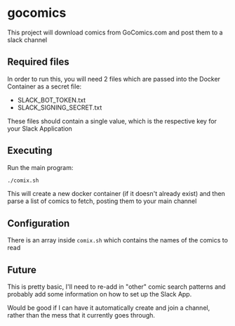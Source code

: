 # gocomics

This project will download comics from GoComics.com and post them to a slack channel

## Required files
In order to run this, you will need 2 files which are passed into the Docker Container as a secret file:
* SLACK_BOT_TOKEN.txt
* SLACK_SIGNING_SECRET.txt

These files should contain a single value, which is the respective key for your Slack Application

## Executing

Run the main program:

```sh
./comix.sh
```

This will create a new docker container (if it doesn't already exist) and then parse a list of comics to fetch, posting them to your main channel

## Configuration

There is an array inside `comix.sh` which contains the names of the comics to read

## Future

This is pretty basic, I'll need to re-add in "other" comic search patterns and probably add some information on how to set up the Slack App.

Would be good if I can have it automatically create and join a channel, rather than the mess that it currently goes through.

